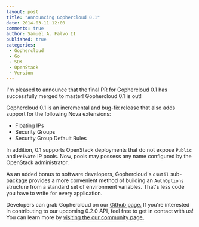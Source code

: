 ```yaml
---
layout: post
title: "Announcing Gophercloud 0.1"
date: 2014-03-11 12:00
comments: true
author: Samuel A. Falvo II
published: true
categories:
 - Gophercloud
 - Go
 - SDK
 - OpenStack
 - Version
---
```


I'm pleased to announce that the final PR for Gophercloud 0.1 has successfully merged to master!  Gophercloud 0.1 is out!

Gophercloud 0.1 is an incremental and bug-fix release that also adds support for the following Nova extensions:

* Floating IPs
* Security Groups
* Security Group Default Rules

In addition, 0.1 supports OpenStack deployments that do not expose `Public` and `Private` IP pools.  Now, pools may possess any name configured by the OpenStack administrator.

As an added bonus to software developers, Gophercloud's `osutil` sub-package provides a more convenient method of building an `AuthOptions` structure from a standard set of environment variables.  That's less code you have to write for every application.

Developers can grab Gophercloud on our [Github page.](https://github.com/rackspace/gophercloud)  If you're interested in contributing to our upcoming 0.2.0 API, feel free to get in contact with us!  You can learn more by [visiting the our community page.](http://gophercloud.io/community.html)

